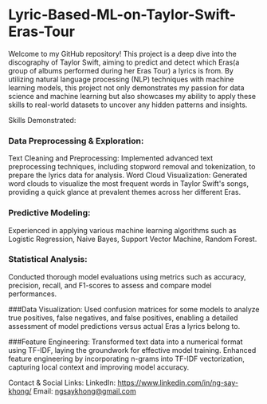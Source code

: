 # Lyric-Based-ML-on-Taylor-Swift-Eras-Tour

Welcome to my GitHub repository! This project is a deep dive into the discography of Taylor Swift, aiming to predict and detect which Eras(a group of albums performed during her Eras Tour) a lyrics is from. By utilizing natural language processing (NLP) techniques with machine learning models, this project not only demonstrates my passion for data science and machine learning but also showcases my ability to apply these skills to real-world datasets to uncover any hidden patterns and insights.

Skills Demonstrated:

### Data Preprocessing & Exploration:
Text Cleaning and Preprocessing: Implemented advanced text preprocessing techniques, including stopword removal and tokenization, to prepare the lyrics data for analysis. 
Word Cloud Visualization: Generated word clouds to visualize the most frequent words in Taylor Swift's songs, providing a quick glance at prevalent themes across her different Eras.

### Predictive Modeling: 
Experienced in applying various machine learning algorithms such as Logistic Regression, Naive Bayes, Support Vector Machine, Random Forest.

### Statistical Analysis: 
Conducted thorough model evaluations using metrics such as accuracy, precision, recall, and F1-scores to assess and compare model performances.

###Data Visualization: 
Used confusion matrices for some models to analyze true positives, false negatives, and false positives, enabling a detailed assessment of model predictions versus actual Eras a lyrics belong to.

###Feature Engineering: 
Transformed text data into a numerical format using TF-IDF, laying the groundwork for effective model training.
Enhanced feature engineering by incorporating n-grams into TF-IDF vectorization, capturing local context and improving model accuracy.

Contact & Social Links: LinkedIn: https://www.linkedin.com/in/ng-say-khong/ Email: ngsaykhong@gmail.com
